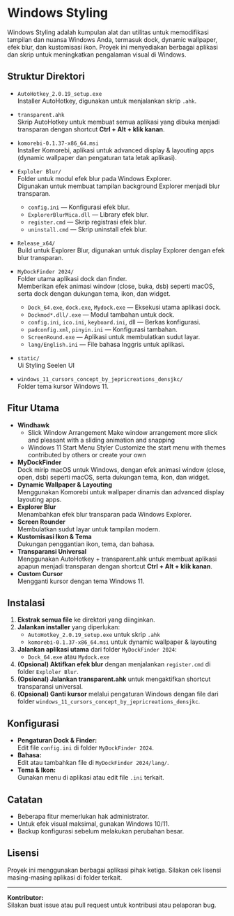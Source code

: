 # Windows Styling

Windows Styling adalah kumpulan alat dan utilitas untuk memodifikasi tampilan dan nuansa Windows Anda, termasuk dock, dynamic wallpaper, efek blur, dan kustomisasi ikon. Proyek ini menyediakan berbagai aplikasi dan skrip untuk meningkatkan pengalaman visual di Windows.

## Struktur Direktori

- `AutoHotkey_2.0.19_setup.exe`  
  Installer AutoHotkey, digunakan untuk menjalankan skrip `.ahk`.

- `transparent.ahk`  
  Skrip AutoHotkey untuk membuat semua aplikasi yang dibuka menjadi transparan dengan shortcut **Ctrl + Alt + klik kanan**.

- `komorebi-0.1.37-x86_64.msi`  
  Installer Komorebi, aplikasi untuk advanced display & layouting apps (dynamic wallpaper dan pengaturan tata letak aplikasi).

- `Exploler Blur/`  
  Folder untuk modul efek blur pada Windows Explorer.  
  Digunakan untuk membuat tampilan background Explorer menjadi blur transparan.

  - `config.ini` — Konfigurasi efek blur.
  - `ExplorerBlurMica.dll` — Library efek blur.
  - `register.cmd` — Skrip registrasi efek blur.
  - `uninstall.cmd` — Skrip uninstall efek blur.

- `Release_x64/`  
  Build untuk Explorer Blur, digunakan untuk display Explorer dengan efek blur transparan.

- `MyDockFinder 2024/`  
  Folder utama aplikasi dock dan finder.  
  Memberikan efek animasi window (close, buka, dsb) seperti macOS, serta dock dengan dukungan tema, ikon, dan widget.

  - `Dock_64.exe`, `dock.exe`, `Mydock.exe` — Eksekusi utama aplikasi dock.
  - `Dockmod*.dll/.exe` — Modul tambahan untuk dock.
  - `config.ini`, `ico.ini`, `keyboard.ini`, dll — Berkas konfigurasi.
  - `padconfig.xml`, `pinyin.ini` — Konfigurasi tambahan.
  - `ScreenRound.exe` — Aplikasi untuk membulatkan sudut layar.
  - `lang/English.ini` — File bahasa Inggris untuk aplikasi.

- `static/`  
  Ui Styling Seelen UI

- `windows_11_cursors_concept_by_jepricreations_densjkc/`  
  Folder tema kursor Windows 11.

## Fitur Utama

- **Windhawk**
    - Slick Window Arrangement
      Make window arrangement more slick and pleasant with a sliding animation and snapping
    - Windows 11 Start Menu Styler
      Customize the start menu with themes contributed by others or create your own
- **MyDockFinder**  
  Dock mirip macOS untuk Windows, dengan efek animasi window (close, open, dsb) seperti macOS, serta dukungan tema, ikon, dan widget.
- **Dynamic Wallpaper & Layouting**  
  Menggunakan Komorebi untuk wallpaper dinamis dan advanced display layouting apps.
- **Explorer Blur**  
  Menambahkan efek blur transparan pada Windows Explorer.
- **Screen Rounder**  
  Membulatkan sudut layar untuk tampilan modern.
- **Kustomisasi Ikon & Tema**  
  Dukungan penggantian ikon, tema, dan bahasa.
- **Transparansi Universal**  
  Menggunakan AutoHotkey + transparent.ahk untuk membuat aplikasi apapun menjadi transparan dengan shortcut **Ctrl + Alt + klik kanan**.
- **Custom Cursor**  
  Mengganti kursor dengan tema Windows 11.

## Instalasi

1. **Ekstrak semua file** ke direktori yang diinginkan.
2. **Jalankan installer** yang diperlukan:
   - `AutoHotkey_2.0.19_setup.exe` untuk skrip `.ahk`
   - `komorebi-0.1.37-x86_64.msi` untuk dynamic wallpaper & layouting
3. **Jalankan aplikasi utama** dari folder `MyDockFinder 2024`:
   - `Dock_64.exe` atau `Mydock.exe`
4. **(Opsional) Aktifkan efek blur** dengan menjalankan `register.cmd` di folder `Exploler Blur`.
5. **(Opsional) Jalankan transparent.ahk** untuk mengaktifkan shortcut transparansi universal.
6. **(Opsional) Ganti kursor** melalui pengaturan Windows dengan file dari folder `windows_11_cursors_concept_by_jepricreations_densjkc`.

## Konfigurasi

- **Pengaturan Dock & Finder:**  
  Edit file `config.ini` di folder `MyDockFinder 2024`.
- **Bahasa:**  
  Edit atau tambahkan file di `MyDockFinder 2024/lang/`.
- **Tema & Ikon:**  
  Gunakan menu di aplikasi atau edit file `.ini` terkait.

## Catatan

- Beberapa fitur memerlukan hak administrator.
- Untuk efek visual maksimal, gunakan Windows 10/11.
- Backup konfigurasi sebelum melakukan perubahan besar.

## Lisensi

Proyek ini menggunakan berbagai aplikasi pihak ketiga. Silakan cek lisensi masing-masing aplikasi di folder terkait.

---

**Kontributor:**  
Silakan buat issue atau pull request untuk kontribusi atau pelaporan bug.
